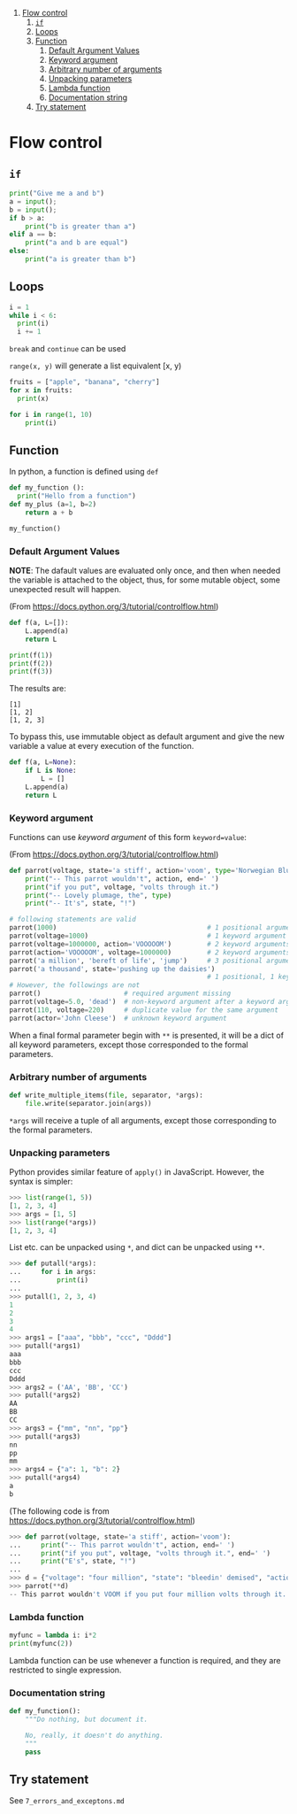
<!-- vim-markdown-toc GFM -->

1. [Flow control](#flow-control)
	1. [`if`](#if)
	1. [Loops](#loops)
	1. [Function](#function)
		1. [Default Argument Values](#default-argument-values)
		1. [Keyword argument](#keyword-argument)
		1. [Arbitrary number of arguments](#arbitrary-number-of-arguments)
		1. [Unpacking parameters](#unpacking-parameters)
		1. [Lambda function](#lambda-function)
		1. [Documentation string](#documentation-string)
	1. [Try statement](#try-statement)

<!-- vim-markdown-toc -->

# Flow control

## `if`
```python
print("Give me a and b")
a = input();
b = input();
if b > a:
    print("b is greater than a")
elif a == b:
    print("a and b are equal")
else:
    print("a is greater than b")
```

## Loops

```python
i = 1
while i < 6:
  print(i)
  i += 1
```

`break` and `continue` can be used

`range(x, y)` will generate a list equivalent [x, y)

```python
fruits = ["apple", "banana", "cherry"]
for x in fruits:
  print(x) 

for i in range(1, 10)
	print(i)
```

## Function

In python, a function is defined using `def`
```python
def my_function ():
  print("Hello from a function")
def my_plus (a=1, b=2)
	return a + b

my_function() 
```

### Default Argument Values

__NOTE__: The dafault values are evaluated only once, and then when needed
the variable is attached to the object, thus, for some mutable object, some
unexpected result will happen.

(From <https://docs.python.org/3/tutorial/controlflow.html>)
```python
def f(a, L=[]):
    L.append(a)
    return L

print(f(1))
print(f(2))
print(f(3))
```
The results are:
```
[1]
[1, 2]
[1, 2, 3]
```

To bypass this, use immutable object as default argument and give the 
new variable a value at every execution of the function. 
```python
def f(a, L=None):
    if L is None:
        L = []
    L.append(a)
    return L
```

### Keyword argument

Functions can use _keyword argument_ of this form `keyword=value`:

(From <https://docs.python.org/3/tutorial/controlflow.html>)
```python
def parrot(voltage, state='a stiff', action='voom', type='Norwegian Blue'):
    print("-- This parrot wouldn't", action, end=' ')
    print("if you put", voltage, "volts through it.")
    print("-- Lovely plumage, the", type)
    print("-- It's", state, "!")
```

```python
# following statements are valid
parrot(1000)                                      # 1 positional argument
parrot(voltage=1000)                              # 1 keyword argument
parrot(voltage=1000000, action='VOOOOOM')         # 2 keyword arguments
parrot(action='VOOOOOM', voltage=1000000)         # 2 keyword arguments
parrot('a million', 'bereft of life', 'jump')     # 3 positional arguments
parrot('a thousand', state='pushing up the daisies')
                                                  # 1 positional, 1 keyword
# However, the followings are not
parrot()                     # required argument missing
parrot(voltage=5.0, 'dead')  # non-keyword argument after a keyword argument
parrot(110, voltage=220)     # duplicate value for the same argument
parrot(actor='John Cleese')  # unknown keyword argument
```

When a final formal parameter begin with `**` is presented, it will be a 
dict of all keyword parameters, except those corresponded to the formal 
parameters.


### Arbitrary number of arguments 

```python
def write_multiple_items(file, separator, *args):
    file.write(separator.join(args))
```

`*args` will receive a tuple of all arguments, except those corresponding 
to the formal parameters.

### Unpacking parameters

Python provides similar feature of `apply()` in JavaScript. However, the 
syntax is simpler:
```python
>>> list(range(1, 5))
[1, 2, 3, 4]
>>> args = [1, 5]
>>> list(range(*args))
[1, 2, 3, 4]
```

List etc. can be unpacked using `*`, and dict can be unpacked using `**`.

```python
>>> def putall(*args):
...     for i in args:
...         print(i)
... 
>>> putall(1, 2, 3, 4)
1
2
3
4
>>> args1 = ["aaa", "bbb", "ccc", "Dddd"]
>>> putall(*args1)
aaa
bbb
ccc
Dddd
>>> args2 = ('AA', 'BB', 'CC')
>>> putall(*args2)
AA
BB
CC
>>> args3 = {"mm", "nn", "pp"}
>>> putall(*args3)
nn
pp
mm
>>> args4 = {"a": 1, "b": 2}
>>> putall(*args4)
a
b
```

(The following code is from 
<https://docs.python.org/3/tutorial/controlflow.html>)

```python 
>>> def parrot(voltage, state='a stiff', action='voom'):
...     print("-- This parrot wouldn't", action, end=' ')
...     print("if you put", voltage, "volts through it.", end=' ')
...     print("E's", state, "!")
...
>>> d = {"voltage": "four million", "state": "bleedin' demised", "action": "VOOM"}
>>> parrot(**d)
-- This parrot wouldn't VOOM if you put four million volts through it. E's bleedin' demised !
```


### Lambda function
```python
myfunc = lambda i: i*2
print(myfunc(2)) 
```

Lambda function can be use whenever a function is required, and they are 
restricted to single expression.

### Documentation string
```python
def my_function():
    """Do nothing, but document it.

    No, really, it doesn't do anything.
    """
    pass

```

## Try statement
See `7_errors_and_exceptons.md`


